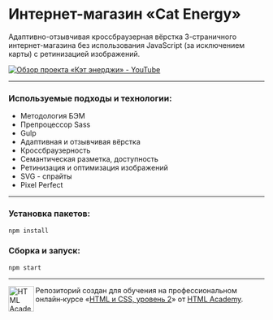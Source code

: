 # Интернет-магазин «Cat Energy»

Адаптивно-отзывчивая кроссбраузерная вёрстка 3-страничного интернет-магазина без использования JavaScript (за исключением карты) с ретинизацией изображений.

[![Обзор проекта «Кэт энерджи» - YouTube](./preview.png)](https://www.youtube.com/watch?v=1Jr2JZSRj84 "Обзор проекта «Кэт энерджи» - YouTube")

---

### Используемые подходы и технологии:

* Методология БЭМ
* Препроцессор Sass
* Gulp
* Адаптивная и отзывчивая вёрстка
* Кроссбраузерность
* Семантическая разметка, доступность
* Ретинизация и оптимизация изображений
* SVG - спрайты
* Pixel Perfect

---

### Установка пакетов:

```
npm install
```
### Сборка и запуск:

```
npm start
```

---

<a href="https://htmlacademy.ru/intensive/adaptive"><img align="left" width="50" height="50" alt="HTML Academy" src="https://up.htmlacademy.ru/static/img/intensive/adaptive/logo-for-github-2.png"></a>

Репозиторий создан для обучения на профессиональном онлайн‑курсе «[HTML и CSS, уровень 2](https://htmlacademy.ru/intensive/adaptive)» от [HTML Academy](https://htmlacademy.ru).
